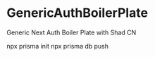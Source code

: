 # GenericAuthBoilerPlate
Generic Next Auth Boiler Plate with Shad CN



npx prisma init
npx prisma db push


